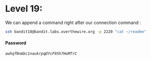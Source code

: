 # Level 19: 
We can append a command right after our connection command :
```sh
ssh bandit18@bandit.labs.overthewire.org -p 2220 "cat ~/readme"
```
#### Password
*`awhqfNnAbc1naukrpqDYcF95h7HoMTrC`*

